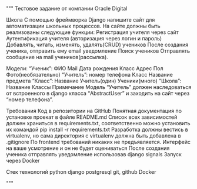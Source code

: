 """
Тестовое задание от компании Oracle Digital

Школа
С помощью фреймворка Django напишите сайт для автоматизации школьных процессов. На сайте должны быть реализованы следующие функции:
Регистрация учителя через сайт
Аутентификация учителя (авторизация через логин и пароль)
Добавлять, читать, изменять, удалять(CRUD) учеников
После создания ученика, отправить ему email уведомление
Поиск учеников
Отправлять сообщение на mail учеников(рассылка).

Модели:
“Ученик”:
ФИО
Mail
Дата рождения
Класс
Адрес
Пол
Фото(необязательно)
	“Учитель”:
номер телефона
Класс
Название предмета
	“Класс”:
Название
Учитель(один)
Ученики(много)
	“Школа”:
Название
Классы
Примечание
Модель “Учитель” должен наследоваться от встроенного в django класса “AbstractUser” и заходить на сайт через “номер телефона”. 

Требования
Код в репозитории на GitHub
Понятная документация по установке проекат в файле README.md
Список всех зависимостей должен храниться в requirements.txt, соответственно можно установить их командой pip install -r requirements.txt
Разработка должны вестись в virtualenv, но сама директория с virtualenv должна быть добавлена в .gitignore
По frontend требований никаких не предъявляется. Интерфейс на ваше усмотрение и он не будет оцениваться
После создания ученика отправлять уведомление использовав django signals
Запуск через Docker


Стек технологий
    python 
    django
    postgresql
    git, github
    Docker

"""
